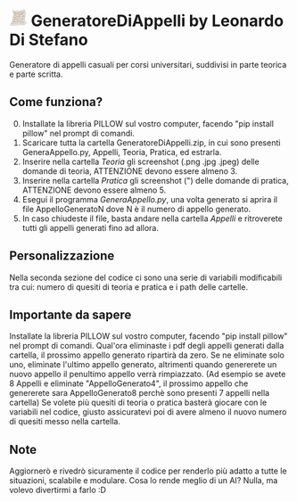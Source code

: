 # ![Generatore di Appelli](https://github.com/Disti3045/GeneratoreDiAppelli/blob/main/GeneratoreDiAppelli.png?raw=true) GeneratoreDiAppelli by Leonardo Di Stefano
Generatore di appelli casuali per corsi universitari, suddivisi in parte teorica e parte scritta.

## Come funziona?
0. Installate la libreria PILLOW sul vostro computer, facendo "pip install pillow" nel prompt di comandi.
2. Scaricare tutta la cartella GeneratoreDiAppelli.zip, in cui sono presenti GeneraAppello.py, Appelli, Teoria, Pratica, ed estrarla.
3. Inserire nella cartella *Teoria* gli screenshot (.png .jpg .jpeg) delle domande di teoria, ATTENZIONE devono essere almeno 3.
4. Inserire nella cartella *Pratica* gli screenshot (") delle domande di pratica, ATTENZIONE devono essere almeno 5.
5. Esegui il programma *GeneraAppello.py*, una volta generato si aprira il file AppelloGeneratoN dove N è il numero di appello generato.
6. In caso chiudeste il file, basta andare nella cartella *Appelli* e ritroverete tutti gli appelli generati fino ad allora.

## Personalizzazione
Nella seconda sezione del codice ci sono una serie di variabili modificabili tra cui: numero di quesiti di teoria e pratica e i path delle cartelle.

## Importante da sapere
Installate la libreria PILLOW sul vostro computer, facendo "pip install pillow" nel prompt di comandi.
Qual'ora eliminaste i pdf degli appelli generati dalla cartella, il prossimo appello generato ripartirà da zero. Se ne eliminate solo uno, eliminate l'ultimo appello generato, altrimenti quando genererete un nuovo appello il penultimo appello verrà rimpiazzato. (Ad esempio se avete 8 Appelli e eliminate "AppelloGenerato4", il prossimo appello che genererete sara AppelloGenerato8 perchè sono presenti 7 appelli nella cartella)
Se volete più quesiti di teoria o pratica basterà giocare con le variabili nel codice, giusto assicuratevi poi di avere almeno il nuovo numero di quesiti messo nella cartella.

## Note
Aggiornerò e rivedrò sicuramente il codice per renderlo più adatto a tutte le situazioni, scalabile e modulare.
Cosa lo rende meglio di un AI? Nulla, ma volevo divertirmi a farlo :D
